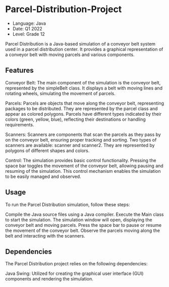 # Parcel-Distribution-Project
- Language: Java
- Date: Q1 2022
- Level: Grade 12

Parcel Distribution is a Java-based simulation of a conveyor belt system used in a parcel distribution center. It provides a graphical representation of a conveyor belt with moving parcels and various components.

## Features
Conveyor Belt: The main component of the simulation is the conveyor belt, represented by the simpleBelt class. It displays a belt with moving lines and rotating wheels, simulating the movement of parcels.

Parcels: Parcels are objects that move along the conveyor belt, representing packages to be distributed. They are represented by the parcel class and appear as colored polygons. Parcels have different types indicated by their colors (green, yellow, blue), reflecting their destinations or handling requirements.

Scanners: Scanners are components that scan the parcels as they pass by on the conveyor belt, ensuring proper tracking and sorting. Two types of scanners are available: scanner and scanner2. They are represented by polygons of different shapes and colors.

Control: The simulation provides basic control functionality. Pressing the space bar toggles the movement of the conveyor belt, allowing pausing and resuming of the simulation. This control mechanism enables the simulation to be easily managed and observed.

## Usage
To run the Parcel Distribution simulation, follow these steps:

Compile the Java source files using a Java compiler.
Execute the Main class to start the simulation.
The simulation window will open, displaying the conveyor belt and moving parcels.
Press the space bar to pause or resume the movement of the conveyor belt.
Observe the parcels moving along the belt and interacting with the scanners.

## Dependencies
The Parcel Distribution project relies on the following dependencies:

Java Swing: Utilized for creating the graphical user interface (GUI) components and rendering the simulation.
